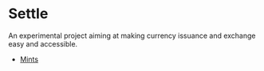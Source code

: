 # Settle

An experimental project aiming at making currency issuance and exchange easy
and accessible.

- [Mints](mint/README.md)
